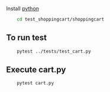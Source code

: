 Install [python](https://www.python.org/downloads/)


```bash
    cd test_shoppingcart/shoppingcart
```
## To run test

```bash
    pytest ../tests/test_cart.py
```
## Execute cart.py

```bash
    pytest cart.py
```
